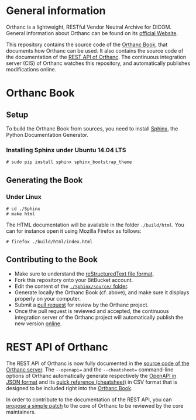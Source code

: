 General information
===================

Orthanc is a lightweight, RESTful Vendor Neutral Archive for
DICOM. General information about Orthanc can be found on its
[official Website](http://www.orthanc-server.com/).

This repository contains the source code of the
[Orthanc Book](http://book.orthanc-server.com/), that documents how
Orthanc can be used. It also contains the source code of the
documentation of the
[REST API of Orthanc](http://api.orthanc-server.com/). The continuous
integration server (CIS) of Orthanc watches this repository, and
automatically publishes modifications online.


Orthanc Book
============

Setup
-----

To build the Orthanc Book from sources, you need to install
[Sphinx](http://www.sphinx-doc.org/), the Python Documentation
Generator.


### Installing Sphinx under Ubuntu 14.04 LTS ###

    # sudo pip install sphinx sphinx_bootstrap_theme


Generating the Book
-------------------

### Under Linux ###

    # cd ./Sphinx
    # make html

The HTML documentation will be available in the folder
`./build/html`. You can for instance open it using Mozilla Firefox as
follows:

    # firefox ./build/html/index.html


Contributing to the Book
------------------------

 * Make sure to understand the
   [reStructuredText file format](https://en.wikipedia.org/wiki/ReStructuredText).
 * Fork this repository onto your BitBucket account.
 * Edit the content of the
   [`./Sphinx/source/` folder](./Sphinx/source/).
 * Generate locally the Orthanc Book (cf. above), and make sure it
   displays properly on your computer.
 * Submit a
   [pull request](https://confluence.atlassian.com/bitbucket/create-a-pull-request-945541466.html)
   for review by the Orthanc project.
 * Once the pull request is reviewed and accepted, the continuous
   integration server of the Orthanc project will automatically
   publish the new version [online](http://book.orthanc-server.com/).



REST API of Orthanc
===================

The REST API of Orthanc is now fully documented in the [source code of
the Orthanc
server](https://hg.orthanc-server.com/orthanc/file/default/OrthancServer/Sources/OrthancRestApi).
The `--openapi=` and the `--cheatsheet=` command-line options of
Orthanc automatically generate respectively the [OpenAPI in JSON
format](https://swagger.io/specification/) and its [quick reference
(cheatsheet)](https://book.orthanc-server.com/users/rest-cheatsheet.html)
in CSV format that is designed to be included right into the [Orthanc
Book](https://hg.orthanc-server.com/orthanc-book/file/default/Sphinx/source/users/rest-cheatsheet.csv).

In order to contribute to the documentation of the REST API, you can
[propose a simple
patch](https://book.orthanc-server.com/developers/repositories.html#simple-patch-import-export)
to the core of Orthanc to be reviewed by the core maintainers.
